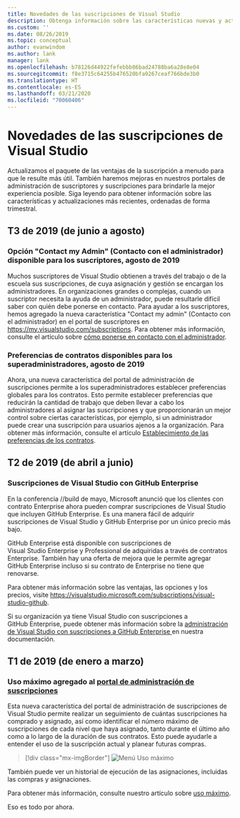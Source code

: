 ```yaml
---
title: Novedades de las suscripciones de Visual Studio
description: Obtenga información sobre las características nuevas y actualizadas que puede usar para administrar las suscripciones de Visual Studio.
ms.custom: ''
ms.date: 08/26/2019
ms.topic: conceptual
author: evanwindom
ms.author: lank
manager: lank
ms.openlocfilehash: b78126d44922fefebbb86bad24788ba6a28e8e04
ms.sourcegitcommit: f8e3715c64255b476520bfa9267ceaf766bde3b0
ms.translationtype: HT
ms.contentlocale: es-ES
ms.lasthandoff: 03/21/2020
ms.locfileid: "70060406"
---
```

# <a name="what39s-new-in-visual-studio-subscriptions"></a>Novedades de las suscripciones de Visual Studio

Actualizamos el paquete de las ventajas de la suscripción a menudo para que le resulte más útil. También haremos mejoras en nuestros portales de administración de suscriptores y suscripciones para brindarle la mejor experiencia posible.  Siga leyendo para obtener información sobre las características y actualizaciones más recientes, ordenadas de forma trimestral.

## <a name="2019-q3-june-august"></a>T3 de 2019 (de junio a agosto)

### <a name="contact-my-admin-available-for-subscribers---august-2019"></a>Opción "Contact my Admin" (Contacto con el administrador) disponible para los suscriptores, agosto de 2019
Muchos suscriptores de Visual Studio obtienen a través del trabajo o de la escuela sus suscripciones, de cuya asignación y gestión se encargan los administradores.  En organizaciones grandes o complejas, cuando un suscriptor necesita la ayuda de un administrador, puede resultarle difícil saber con quién debe ponerse en contacto.  Para ayudar a los suscriptores, hemos agregado la nueva característica "Contact my admin" (Contacto con el administrador) en el portal de suscriptores en https://my.visualstudio.com/subscriptions. Para obtener más información, consulte el artículo sobre [cómo ponerse en contacto con el administrador](contact-my-admin.md). 

### <a name="agreement-preferences-available-for-super-admins---august-2019"></a>Preferencias de contratos disponibles para los superadministradores, agosto de 2019
Ahora, una nueva característica del portal de administración de suscripciones permite a los superadministradores establecer preferencias globales para los contratos.  Esto permite establecer preferencias que reducirán la cantidad de trabajo que deben llevar a cabo los administradores al asignar las suscripciones y que proporcionarán un mejor control sobre ciertas características, por ejemplo, si un administrador puede crear una suscripción para usuarios ajenos a la organización.  Para obtener más información, consulte el artículo [Establecimiento de las preferencias de los contratos](admin-prefs.md). 

## <a name="2019-q2-april-june"></a>T2 de 2019 (de abril a junio)

### <a name="visual-studio-with-github-enterprise-subscriptions"></a>Suscripciones de Visual Studio con GitHub Enterprise
En la conferencia //build de mayo, Microsoft anunció que los clientes con contrato Enterprise ahora pueden comprar suscripciones de Visual Studio que incluyen GitHub Enterprise.  Es una manera fácil de adquirir suscripciones de Visual Studio y GitHub Enterprise por un único precio más bajo.  

GitHub Enterprise está disponible con suscripciones de Visual Studio Enterprise y Professional de adquiridas a través de contratos Enterprise. También hay una oferta de mejora que le permite agregar GitHub Enterprise incluso si su contrato de Enterprise no tiene que renovarse.

Para obtener más información sobre las ventajas, las opciones y los precios, visite https://visualstudio.microsoft.com/subscriptions/visual-studio-github. 

Si su organización ya tiene Visual Studio con suscripciones a GitHub Enterprise, puede obtener más información sobre la [administración de Visual Studio con suscripciones a GitHub Enterprise ](assign-github.md) en nuestra documentación.  

## <a name="2019-q1-january-march"></a>T1 de 2019 (de enero a marzo)

### <a name="maximum-usage-added-to-subscriptions-administration-portal"></a>Uso máximo agregado al [portal de administración de suscripciones](https://manage.visualstudio.com)
Esta nueva característica del portal de administración de suscripciones de Visual Studio permite realizar un seguimiento de cuántas suscripciones ha comprado y asignado, así como identificar el número máximo de suscripciones de cada nivel que haya asignado, tanto durante el último año como a lo largo de la duración de sus contratos. Esto puede ayudarle a entender el uso de la suscripción actual y planear futuras compras. 

  > [!div class="mx-imgBorder"]
  > ![Menú Uso máximo](_img/maximum-usage/maximum-usage-menu.png)

También puede ver un historial de ejecución de las asignaciones, incluidas las compras y asignaciones.   

Para obtener más información, consulte nuestro artículo sobre [uso máximo](maximum-usage.md). 





Eso es todo por ahora.
